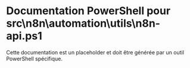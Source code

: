 # Documentation PowerShell pour src\n8n\automation\utils\n8n-api.ps1

Cette documentation est un placeholder et doit être générée par un outil PowerShell spécifique.
